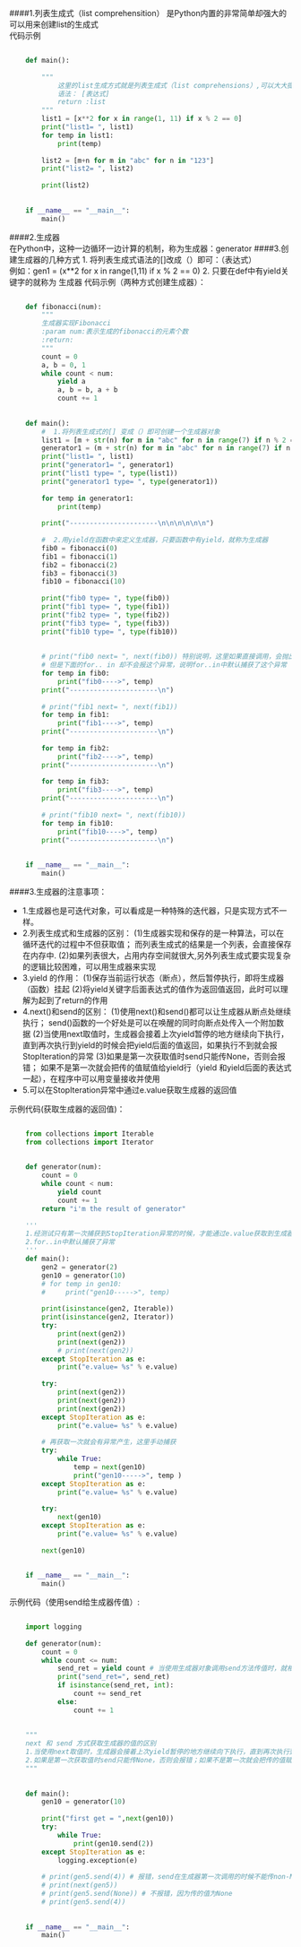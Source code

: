 ####1.列表生成式（list comprehensition） 
	是Python内置的非常简单却强大的可以用来创建list的生成式  
代码示例
```python

	def main():
	
	    """
	        这里的list生成方式就是列表生成式（list comprehensions）,可以大大提高对list的操作效率
	        语法： [表达式]
	        return :list
	    """
	    list1 = [x**2 for x in range(1, 11) if x % 2 == 0]
	    print("list1= ", list1)
	    for temp in list1:
	        print(temp)
	
	    list2 = [m+n for m in "abc" for n in "123"]
	    print("list2= ", list2)
	
	    print(list2)
	
	
	if __name__ == "__main__":
		main()
```
####2.生成器  
	在Python中，这种一边循环一边计算的机制，称为生成器：generator 
####3.创建生成器的几种方式
	1. 将列表生成式语法的[]改成（）即可：（表达式）  
	   例如：gen1 = (x**2 for x in range(1,11) if x % 2 == 0) 
	2. 只要在def中有yield关键字的就称为 生成器 
代码示例（两种方式创建生成器）： 
```python

	def fibonacci(num):
	    """
	    生成器实现Fibonacci
	    :param num:表示生成的fibonacci的元素个数
	    :return:
	    """
	    count = 0
	    a, b = 0, 1
	    while count < num:
	        yield a
	        a, b = b, a + b
	        count += 1
	
	
	def main():
	    #  1.将列表生成式的[] 变成（）即可创建一个生成器对象
	    list1 = [m + str(n) for m in "abc" for n in range(7) if n % 2 == 0]
	    generator1 = (m + str(n) for m in "abc" for n in range(7) if n % 2 == 0)
	    print("list1= ", list1)
	    print("generator1= ", generator1)
	    print("list1 type= ", type(list1))
	    print("generator1 type= ", type(generator1))
	
	    for temp in generator1:
	        print(temp)
	
	    print("----------------------\n\n\n\n\n\n")
	
	    #  2.用yield在函数中来定义生成器，只要函数中有yield，就称为生成器
	    fib0 = fibonacci(0)
	    fib1 = fibonacci(1)
	    fib2 = fibonacci(2)
	    fib3 = fibonacci(3)
	    fib10 = fibonacci(10)
	
	    print("fib0 type= ", type(fib0))
	    print("fib1 type= ", type(fib1))
	    print("fib2 type= ", type(fib2))
	    print("fib3 type= ", type(fib3))
	    print("fib10 type= ", type(fib10))
	
	
	    # print("fib0 next= ", next(fib0)) 特别说明，这里如果直接调用，会抛出一个StopIteration的异常；
	    # 但是下面的for.. in 却不会报这个异常，说明for..in中默认捕获了这个异常
	    for temp in fib0:
	        print("fib0---->", temp)
	    print("----------------------\n")
	
	    # print("fib1 next= ", next(fib1))
	    for temp in fib1:
	        print("fib1---->", temp)
	    print("----------------------\n")
	
	    for temp in fib2:
	        print("fib2---->", temp)
	    print("----------------------\n")
	
	    for temp in fib3:
	        print("fib3---->", temp)
	    print("----------------------\n")
	
	    # print("fib10 next= ", next(fib10))
	    for temp in fib10:
	        print("fib10---->", temp)
	    print("----------------------\n")
	
	
	if __name__ == "__main__":
		main()
``` 

####3.生成器的注意事项： 
- 1.生成器也是可迭代对象，可以看成是一种特殊的迭代器，只是实现方式不一样。
- 2.列表生成式和生成器的区别：
		(1)生成器实现和保存的是一种算法，可以在循环迭代的过程中不但获取值； 
		   而列表生成式的结果是一个列表，会直接保存在内存中.
		(2)如果列表很大，占用内存空间就很大,另外列表生成式要实现复杂的逻辑比较困难，可以用生成器来实现  
- 3.yield 的作用： 
    	(1)保存当前运行状态（断点），然后暂停执行，即将生成器（函数）挂起
    	(2)将yield关键字后面表达式的值作为返回值返回，此时可以理解为起到了return的作用
- 4.next()和send的区别：
		(1)使用next()和send()都可以让生成器从断点处继续执行； 
    	   send()函数的一个好处是可以在唤醒的同时向断点处传入一个附加数据 
		(2)当使用next取值时，生成器会接着上次yield暂停的地方继续向下执行，
		   直到再次执行到yield的时候会把yield后面的值返回，如果执行不到就会报StopIteration的异常
		(3)如果是第一次获取值时send只能传None，否则会报错； 
		   如果不是第一次就会把传的值赋值给yield行（yield 和yield后面的表达式一起），在程序中可以用变量接收并使用
- 5.可以在StopIteration异常中通过e.value获取生成器的返回值
 
示例代码(获取生成器的返回值)：
```python

	from collections import Iterable
	from collections import Iterator
	
	
	def generator(num):
	    count = 0
	    while count < num:
	        yield count
	        count += 1
	    return "i'm the result of generator"
	
	'''
	1.经测试只有第一次捕获到StopIteration异常的时候，才能通过e.value获取到生成器的值
	2.for..in中默认捕获了异常
	'''
	def main():
	    gen2 = generator(2)
	    gen10 = generator(10)
	    # for temp in gen10:
	    #     print("gen10----->", temp)
	
	    print(isinstance(gen2, Iterable))
	    print(isinstance(gen2, Iterator))
	    try:
	        print(next(gen2))
	        print(next(gen2))
	        # print(next(gen2))
	    except StopIteration as e:
	        print("e.value= %s" % e.value)
	
	    try:
	        print(next(gen2))
	        print(next(gen2))
	        print(next(gen2))
	    except StopIteration as e:
	        print("e.value= %s" % e.value)
	
	    # 再获取一次就会有异常产生，这里手动捕获
	    try:
	        while True:
	            temp = next(gen10)
	            print("gen10----->", temp )
	    except StopIteration as e:
	        print("e.value= %s" % e.value)
	
	    try:
	        next(gen10)
	    except StopIteration as e:
	        print("e.value= %s" % e.value)
	
	    next(gen10)
	
	
	if __name__ == "__main__":
		main()
```  

示例代码（使用send给生成器传值）:
```python

	import logging
	
	def generator(num):
	    count = 0
	    while count <= num:
	        send_ret = yield count # 当使用生成器对象调用send方法传值时，就相当于给yield count 该行赋值
	        print("send_ret=", send_ret)
	        if isinstance(send_ret, int):
	            count += send_ret
	        else:
	            count += 1
	
	
	"""
	next 和 send 方式获取生成器的值的区别 
	1.当使用next取值时，生成器会接着上次yield暂停的地方继续向下执行，直到再次执行到yield的时候会把yield后面的值返回，如果执行不到就会报StopIteration的异常
	2.如果是第一次获取值时send只能传None，否则会报错；如果不是第一次就会把传的值赋值给yield行（yield 和yield后面的表达式一起），在程序中可以用变量接收并使用。
	"""
	
	
	def main():
	    gen10 = generator(10)
	
	    print("first get = ",next(gen10))
	    try:
	        while True:
	            print(gen10.send(2))
	    except StopIteration as e:
	        logging.exception(e)
	
	    # print(gen5.send(4)) # 报错，send在生成器第一次调用的时候不能传non-None值
	    # print(next(gen5))
	    # print(gen5.send(None)) # 不报错，因为传的值为None
	    # print(gen5.send(4))
	
	
	if __name__ == "__main__":
		main()
```